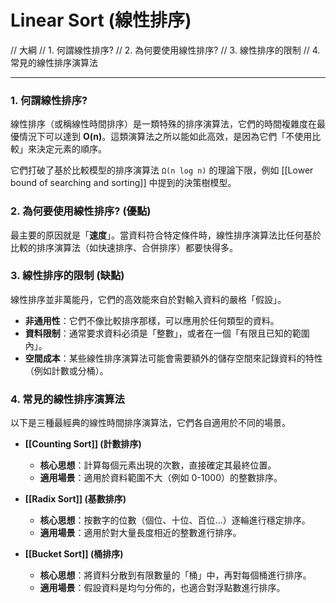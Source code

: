 # Linear Sort (線性排序)

// 大綱
// 1. 何謂線性排序?
// 2. 為何要使用線性排序?
// 3. 線性排序的限制
// 4. 常見的線性排序演算法

---

### 1. 何謂線性排序?

線性排序（或稱線性時間排序）是一類特殊的排序演算法，它們的時間複雜度在最優情況下可以達到 **O(n)**。這類演算法之所以能如此高效，是因為它們「不使用比較」來決定元素的順序。

它們打破了基於比較模型的排序演算法 `Ω(n log n)` 的理論下限，例如 [[Lower bound of searching and sorting]] 中提到的決策樹模型。

### 2. 為何要使用線性排序? (優點)

最主要的原因就是「**速度**」。當資料符合特定條件時，線性排序演算法比任何基於比較的排序演算法（如快速排序、合併排序）都要快得多。

### 3. 線性排序的限制 (缺點)

線性排序並非萬能丹，它們的高效能來自於對輸入資料的嚴格「假設」。

*   **非通用性**：它們不像比較排序那樣，可以應用於任何類型的資料。
*   **資料限制**：通常要求資料必須是「整數」，或者在一個「有限且已知的範圍內」。
*   **空間成本**：某些線性排序演算法可能會需要額外的儲存空間來記錄資料的特性（例如計數或分桶）。

### 4. 常見的線性排序演算法

以下是三種最經典的線性時間排序演算法，它們各自適用於不同的場景。

*   **[[Counting Sort]] (計數排序)**
    *   **核心思想**：計算每個元素出現的次數，直接確定其最終位置。
    *   **適用場景**：適用於資料範圍不大（例如 0-1000）的整數排序。

*   **[[Radix Sort]] (基數排序)**
    *   **核心思想**：按數字的位數（個位、十位、百位...）逐輪進行穩定排序。
    *   **適用場景**：適用於對大量長度相近的整數進行排序。

*   **[[Bucket Sort]] (桶排序)**
    *   **核心思想**：將資料分散到有限數量的「桶」中，再對每個桶進行排序。
    *   **適用場景**：假設資料是均勻分佈的，也適合對浮點數進行排序。